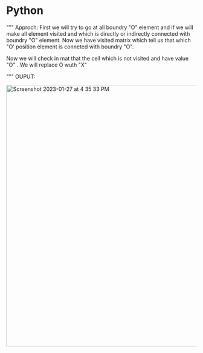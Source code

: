 # Python
"""
Approch:
First we will try to go at all boundry "O" element and if we will make all element visited 
and which is directly or indirectly connected with boundry "O" element.
Now we have visited matrix which tell us that which "O' position element is conneted with boundry "O".

Now we will check in mat  that the cell which is not visited and have value "O" . We will replace O wuth "X" 




"""
OUPUT:

<img width="691" alt="Screenshot 2023-01-27 at 4 35 33 PM" src="https://user-images.githubusercontent.com/122517727/215071662-829f6e99-95bb-4ff8-8c9e-c6e8700cb4bd.png">
